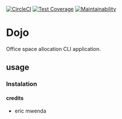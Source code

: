 [![CircleCI](https://circleci.com/gh/mwenda-eric/Dojo.svg?style=svg)](https://circleci.com/gh/mwenda-eric/Dojo)
[![Test Coverage](https://api.codeclimate.com/v1/badges/87d50f8e61a23165de11/test_coverage)](https://codeclimate.com/github/mwenda-eric/Dojo/test_coverage)
[![Maintainability](https://api.codeclimate.com/v1/badges/87d50f8e61a23165de11/maintainability)](https://codeclimate.com/github/mwenda-eric/Dojo/maintainability)
# Dojo
Office space allocation CLI application. 
## usage
### Instalation
#### credits
* eric mwenda


